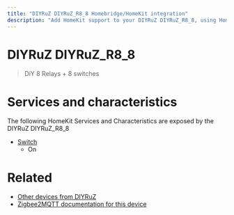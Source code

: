 ```yaml
---
title: "DIYRuZ DIYRuZ_R8_8 Homebridge/HomeKit integration"
description: "Add HomeKit support to your DIYRuZ DIYRuZ_R8_8, using Homebridge, Zigbee2MQTT and homebridge-z2m."
---
```

<!---
This file has been GENERATED using src/docgen/docgen.ts
DO NOT EDIT THIS FILE MANUALLY!
-->
# DIYRuZ DIYRuZ_R8_8
> DiY 8 Relays + 8 switches


# Services and characteristics
The following HomeKit Services and Characteristics are exposed by
the DIYRuZ DIYRuZ_R8_8

* [Switch](../../switch.md)
  * On


# Related
* [Other devices from DIYRuZ](../index.md#diyruz)
* [Zigbee2MQTT documentation for this device](https://www.zigbee2mqtt.io/devices/DIYRuZ_R8_8.html)